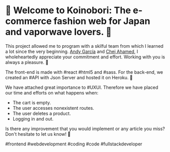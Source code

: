 # 🎏 Welcome to Koinobori: The e-commerce fashion web for Japan and vaporwave lovers. 🏮

This project allowed me to program with a skilful team from which I learned a lot since the very beginning.
<a href="https://github.com/AndyGaSa">Andy García</a> and <a href="https://github.com/ChejAhamed">Chej Ahamed</a>, I wholeheartedly appreciate your commitment and effort. Working with you is always a pleasure. 🌸

The front-end is made with #react #html5 and #sass. For the back-end, we created an #API with Json Server and hosted it on Heroku. 🌟

We have attached great importance to #UXUI. Therefore we have placed our time and efforts on what happens when:
- The cart is empty.
- The user accesses nonexistent routes.
- The user deletes a product.
- Logging in and out.

Is there any improvement that you would implement or any article you miss? Don't hesitate to let us know! 🤗

#frontend #webdevelopment #coding #code #fullstackdeveloper
